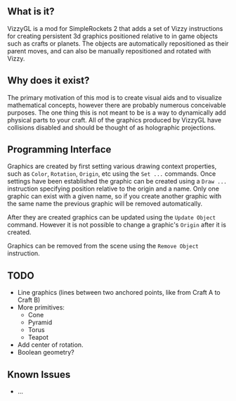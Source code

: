 ## What is it?

VizzyGL is a mod for SimpleRockets 2 that adds a set of Vizzy instructions for creating persistent 3d graphics positioned relative to in game objects such as crafts or planets. The objects are automatically repositioned as their parent moves, and can also be manually repositioned and rotated with Vizzy.

## Why does it exist?

The primary motivation of this mod is to create visual aids and to visualize mathematical concepts, however there are probably numerous conceivable purposes. The one thing this is not meant to be is a way to dynamically add physical parts to your craft. All of the graphics produced by VizzyGL have collisions disabled and should be thought of as holographic projections.

## Programming Interface

Graphics are created by first setting various drawing context properties, such as `Color`, `Rotation`, `Origin`, etc using the `Set ...` commands. Once settings have been established the graphic can be created using a `Draw ...` instruction specifying position relative to the origin and a name. Only one graphic can exist with a given name, so if you create another graphic with the same name the previous graphic will be removed automatically.

After they are created graphics can be updated using the `Update Object` command. However it is not possible to change a graphic's `Origin` after it is created.

Graphics can be removed from the scene using the `Remove Object` instruction.

## TODO

* Line graphics (lines between two anchored points, like from Craft A to Craft B)
* More primitives:
    * Cone
    * Pyramid
    * Torus
    * Teapot
* Add center of rotation.
* Boolean geometry?

## Known Issues

* ...